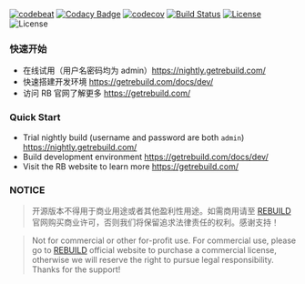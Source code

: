 [![codebeat](https://codebeat.co/badges/fbd559f6-30bb-42e7-bd0f-2568c637f104)](https://codebeat.co/projects/github-com-getrebuild-rebuild-master)
[![Codacy Badge](https://api.codacy.com/project/badge/Grade/599a0a3e46f84e6bbc29e8fbe4632860)](https://www.codacy.com/app/getrebuild/rebuild?utm_source=github.com&amp;utm_medium=referral&amp;utm_content=getrebuild/rebuild&amp;utm_campaign=Badge_Grade)
[![codecov](https://codecov.io/gh/getrebuild/rebuild/branch/master/graph/badge.svg)](https://codecov.io/gh/getrebuild/rebuild)
[![Build Status](https://travis-ci.org/getrebuild/rebuild.svg?branch=master)](https://travis-ci.org/getrebuild/rebuild)
[![License](https://app.fossa.io/api/projects/git%2Bgithub.com%2Fgetrebuild%2Frebuild.svg?type=shield)](https://app.fossa.io/projects/git%2Bgithub.com%2Fgetrebuild%2Frebuild?ref=badge_shield)
![License](https://img.shields.io/github/license/getrebuild/rebuild.svg)


### 快速开始

- 在线试用（用户名密码均为 admin）https://nightly.getrebuild.com/
- 快速搭建开发环境 https://getrebuild.com/docs/dev/
- 访问 RB 官网了解更多 https://getrebuild.com/


### Quick Start

- Trial nightly build (username and password are both `admin`) https://nightly.getrebuild.com/
- Build development environment https://getrebuild.com/docs/dev/
- Visit the RB website to learn more https://getrebuild.com/


### NOTICE

> 开源版本不得用于商业用途或者其他盈利性用途。如需商用请至 [REBUILD](https://getrebuild.com/) 官网购买商业许可，否则我们将保留追求法律责任的权利。感谢支持！

> Not for commercial or other for-profit use. For commercial use, please go to [REBUILD](https://getrebuild.com/) official website to purchase a commercial license, otherwise we will reserve the right to pursue legal responsibility. Thanks for the support!